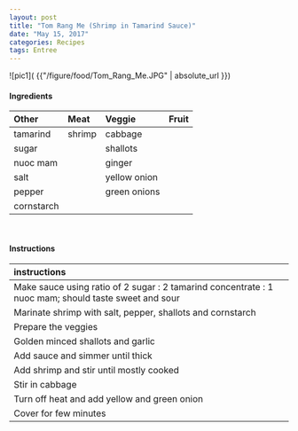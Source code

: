 ```yaml
---
layout: post
title: "Tom Rang Me (Shrimp in Tamarind Sauce)"
date: "May 15, 2017"
categories: Recipes
tags: Entree
---
```




![pic1]( {{"/figure/food/Tom_Rang_Me.JPG" | absolute_url }})




#### Ingredients

<table class = "presenttab">
 <thead>
  <tr>
   <th style="text-align:left;"> Other </th>
   <th style="text-align:left;"> Meat </th>
   <th style="text-align:left;"> Veggie </th>
   <th style="text-align:left;"> Fruit </th>
  </tr>
 </thead>
<tbody>
  <tr>
   <td style="text-align:left;"> tamarind </td>
   <td style="text-align:left;"> shrimp </td>
   <td style="text-align:left;"> cabbage </td>
   <td style="text-align:left;">  </td>
  </tr>
  <tr>
   <td style="text-align:left;"> sugar </td>
   <td style="text-align:left;">  </td>
   <td style="text-align:left;"> shallots </td>
   <td style="text-align:left;">  </td>
  </tr>
  <tr>
   <td style="text-align:left;"> nuoc mam </td>
   <td style="text-align:left;">  </td>
   <td style="text-align:left;"> ginger </td>
   <td style="text-align:left;">  </td>
  </tr>
  <tr>
   <td style="text-align:left;"> salt </td>
   <td style="text-align:left;">  </td>
   <td style="text-align:left;"> yellow onion </td>
   <td style="text-align:left;">  </td>
  </tr>
  <tr>
   <td style="text-align:left;"> pepper </td>
   <td style="text-align:left;">  </td>
   <td style="text-align:left;"> green onions </td>
   <td style="text-align:left;">  </td>
  </tr>
  <tr>
   <td style="text-align:left;"> cornstarch </td>
   <td style="text-align:left;">  </td>
   <td style="text-align:left;">  </td>
   <td style="text-align:left;">  </td>
  </tr>
</tbody>
</table>

<br>

#### Instructions

<table class = "presenttabnoh">
 <thead>
  <tr>
   <th style="text-align:left;"> instructions </th>
  </tr>
 </thead>
<tbody>
  <tr>
   <td style="text-align:left;"> Make sauce using ratio of 2 sugar : 2 tamarind concentrate : 1 nuoc mam; should taste sweet and sour </td>
  </tr>
  <tr>
   <td style="text-align:left;"> Marinate shrimp with salt, pepper, shallots and cornstarch </td>
  </tr>
  <tr>
   <td style="text-align:left;"> Prepare the veggies </td>
  </tr>
  <tr>
   <td style="text-align:left;"> Golden minced shallots and garlic </td>
  </tr>
  <tr>
   <td style="text-align:left;"> Add sauce and simmer until thick </td>
  </tr>
  <tr>
   <td style="text-align:left;"> Add shrimp and stir until mostly cooked </td>
  </tr>
  <tr>
   <td style="text-align:left;"> Stir in cabbage </td>
  </tr>
  <tr>
   <td style="text-align:left;"> Turn off heat and add yellow and green onion </td>
  </tr>
  <tr>
   <td style="text-align:left;"> Cover for few minutes </td>
  </tr>
</tbody>
</table>

